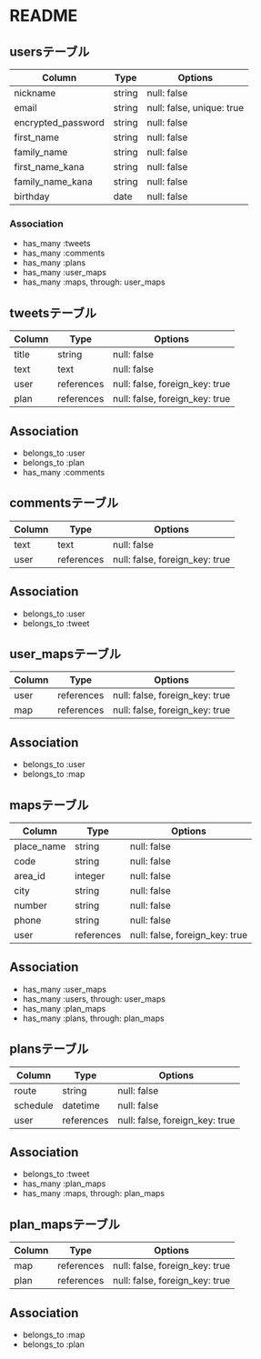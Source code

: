 # README

## usersテーブル

| Column             | Type   | Options                   |
| ------------------ | ------ | ------------------------- |
| nickname           | string | null: false               |
| email              | string | null: false, unique: true |
| encrypted_password | string | null: false               |
| first_name         | string | null: false               |
| family_name        | string | null: false               |
| first_name_kana    | string | null: false               |
| family_name_kana   | string | null: false               |
| birthday           | date   | null: false               |


### Association

- has_many :tweets
- has_many :comments
- has_many :plans
- has_many :user_maps
- has_many :maps, through: user_maps


## tweetsテーブル

| Column  | Type       | Options                        |
| ------- | ---------- | ------------------------------ |
| title   | string     | null: false                    |
| text    | text       | null: false                    |
| user    | references | null: false, foreign_key: true |
| plan    | references | null: false, foreign_key: true |


## Association

- belongs_to :user
- belongs_to :plan
- has_many :comments

## commentsテーブル

| Column  | Type       | Options                        |
| ------- | ---------- | ------------------------------ |
| text    | text       | null: false                    |
| user    | references | null: false, foreign_key: true |


## Association

- belongs_to :user
- belongs_to :tweet

## user_mapsテーブル

| Column     | Type       | Options                        |
| ---------- | ---------- | ------------------------------ |
| user       | references | null: false, foreign_key: true |
| map        | references | null: false, foreign_key: true |


## Association

- belongs_to :user
- belongs_to :map


## mapsテーブル

| Column     | Type       | Options                        |
| ---------- | ---------- | ------------------------------ |
| place_name | string     | null: false                    |
| code       | string     | null: false                    |
| area_id    | integer    | null: false                    |
| city       | string     | null: false                    |
| number     | string     | null: false                    |
| phone      | string     | null: false                    |
| user       | references | null: false, foreign_key: true |



## Association

- has_many :user_maps
- has_many :users, through: user_maps
- has_many :plan_maps
- has_many :plans, through: plan_maps

## plansテーブル

| Column   | Type       | Options                        |
| -------- | ---------- | ------------------------------ |
| route    | string     | null: false                    |
| schedule | datetime   | null: false                    |
| user     | references | null: false, foreign_key: true |



## Association

- belongs_to :tweet
- has_many :plan_maps
- has_many :maps, through: plan_maps

## plan_mapsテーブル

| Column   | Type       | Options                        |
| -------- | ---------- | ------------------------------ |
| map      | references | null: false, foreign_key: true |
| plan     | references | null: false, foreign_key: true |



## Association

- belongs_to :map
- belongs_to :plan